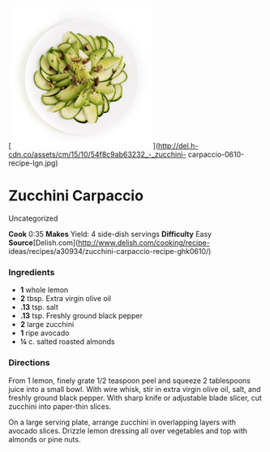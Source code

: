 ﻿

[![](./images/91df1696-c80a-4907-ab2e-3fc699f41283.jpg)](http://del.h-cdn.co/assets/cm/15/10/54f8c9ab63232_-_zucchini-
carpaccio-0610-recipe-lgn.jpg)

#  Zucchini Carpaccio

Uncategorized

 **Cook** 0:35 **Makes** Yield: 4 side-dish servings **Difficulty** Easy
**Source**[Delish.com](http://www.delish.com/cooking/recipe-
ideas/recipes/a30934/zucchini-carpaccio-recipe-ghk0610/)

###  Ingredients

  * **1** whole lemon
  *  **2** tbsp. Extra virgin olive oil
  *  **.13** tsp. salt
  *  **.13** tsp. Freshly ground black pepper
  *  **2** large zucchini
  *  **1** ripe avocado
  *  **¼** c. salted roasted almonds

###  Directions

From 1 lemon, finely grate 1/2 teaspoon peel and squeeze 2 tablespoons juice
into a small bowl. With wire whisk, stir in extra virgin olive oil, salt, and
freshly ground black pepper. With sharp knife or adjustable blade slicer, cut
zucchini into paper-thin slices.

On a large serving plate, arrange zucchini in overlapping layers with avocado
slices. Drizzle lemon dressing all over vegetables and top with almonds or
pine nuts.

